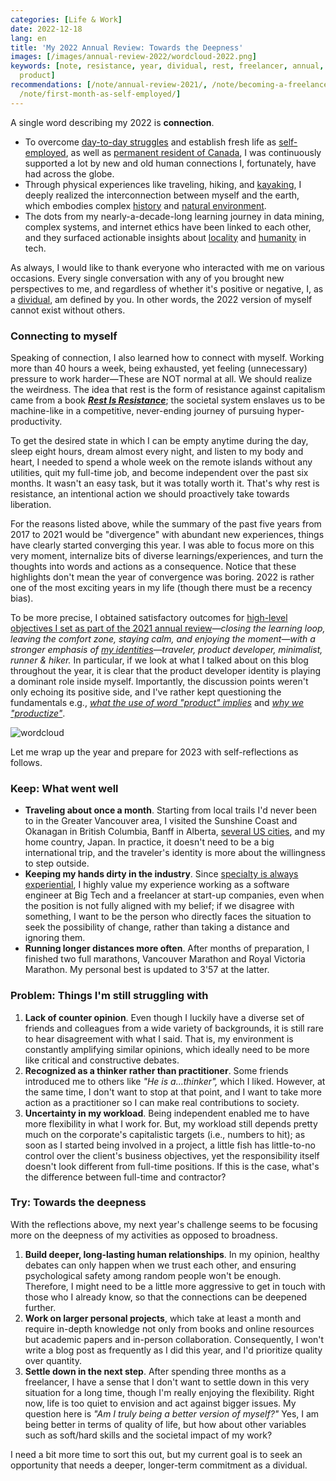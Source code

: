 ```yaml
---
categories: [Life & Work]
date: 2022-12-18
lang: en
title: 'My 2022 Annual Review: Towards the Deepness'
images: [/images/annual-review-2022/wordcloud-2022.png]
keywords: [note, resistance, year, dividual, rest, freelancer, annual, canada, settle,
  product]
recommendations: [/note/annual-review-2021/, /note/becoming-a-freelancer-in-canada/,
  /note/first-month-as-self-employed/]
---
```


A single word describing my 2022 is **connection**.

- To overcome [day-to-day struggles](/note/canadian-mental-health-week-2022/) and establish fresh life as [self-employed](/note/first-month-as-self-employed/), as well as [permanent resident of Canada](/note/canada-permanent-residency/), I was continuously supported a lot by new and old human connections I, fortunately, have had across the globe.
- Through physical experiences like traveling, hiking, and [kayaking](/note/becoming-a-freelancer-in-canada/), I deeply realized the interconnection between myself and the earth, which embodies complex [history](/note/indigenous-canada-final/) and [natural environment](/note/finding-the-mother-tree/).
- The dots from my nearly-a-decade-long learning journey in data mining, complex systems, and internet ethics have been linked to each other, and they surfaced actionable insights about [locality](/note/why-information-grows/) and [humanity](/note/data-feminism/) in tech.

As always, I would like to thank everyone who interacted with me on various occasions. Every single conversation with any of you brought new perspectives to me, and regardless of whether it's positive or negative, I, as a [dividual](/note/dividual-in-recsys/), am defined by you. In other words, the 2022 version of myself cannot exist without others.

### Connecting to myself

Speaking of connection, I also learned how to connect with myself. Working more than 40 hours a week, being exhausted, yet feeling (unnecessary) pressure to work harder—These are NOT normal at all. We should realize the weirdness. The idea that rest is the form of resistance against capitalism came from a book ***[Rest Is Resistance](https://amzn.to/3VeXGVG)***; the societal system enslaves us to be machine-like in a competitive, never-ending journey of pursuing hyper-productivity.

To get the desired state in which I can be empty anytime during the day, sleep eight hours, dream almost every night, and listen to my body and heart, I needed to spend a whole week on the remote islands without any utilities, quit my full-time job, and become independent over the past six months. It wasn't an easy task, but it was totally worth it. That's why rest is resistance, an intentional action we should proactively take towards liberation.

For the reasons listed above, while the summary of the past five years from 2017 to 2021 would be "divergence" with abundant new experiences, things have clearly started converging this year. I was able to focus more on this very moment, internalize bits of diverse learnings/experiences, and turn the thoughts into words and actions as a consequence. Notice that these highlights don't mean the year of convergence was boring. 2022 is rather one of the most exciting years in my life (though there must be a recency bias).

To be more precise, I obtained satisfactory outcomes for [high-level objectives I set as part of the 2021 annual review](/note/annual-review-2021/)*—closing the learning loop, leaving the comfort zone, staying calm, and enjoying the moment—*with a stronger emphasis of [my identities](/note/atomic-habits/)*—traveler, product developer, minimalist, runner & hiker.* In particular, if we look at what I talked about on this blog throughout the year, it is clear that the product developer identity is playing a dominant role inside myself. Importantly, the discussion points weren't only echoing its positive side, and I've rather kept questioning the fundamentals e.g., [*what the use of word "product" implies*](/note/internet-for-the-people/) and [*why we "productize"*](/note/the-productize-book/).

![wordcloud](/images/annual-review-2022/wordcloud-2022.png)

Let me wrap up the year and prepare for 2023 with self-reflections as follows.

### Keep: What went well

- **Traveling about once a month**. Starting from local trails I'd never been to in the Greater Vancouver area, I visited the Sunshine Coast and Okanagan in British Columbia, Banff in Alberta, [several US cities](/note/post-pandemic-first-international-trip/), and my home country, Japan. In practice, it doesn't need to be a big international trip, and the traveler's identity is more about the willingness to step outside.
- **Keeping my hands dirty in the industry**. Since [specialty is always experiential](/note/mentoring/), I highly value my experience working as a software engineer at Big Tech and a freelancer at start-up companies, even when the position is not fully aligned with my belief; if we disagree with something, I want to be the person who directly faces the situation to seek the possibility of change, rather than taking a distance and ignoring them.
- **Running longer distances more often**. After months of preparation, I finished two full marathons, Vancouver Marathon and Royal Victoria Marathon. My personal best is updated to 3'57 at the latter.

### Problem: Things I'm still struggling with

1. **Lack of counter opinion**. Even though I luckily have a diverse set of friends and colleagues from a wide variety of backgrounds, it is still rare to hear disagreement with what I said. That is, my environment is constantly amplifying similar opinions, which ideally need to be more like critical and constructive debates.
2. **Recognized as a thinker rather than practitioner**. Some friends introduced me to others like *"He is a...thinker",* which I liked. However, at the same time, I don't want to stop at that point, and I want to take more action as a practitioner so I can make real contributions to society.
3. **Uncertainty in my workload**. Being independent enabled me to have more flexibility in what I work for. But, my workload still depends pretty much on the corporate's capitalistic targets (i.e., numbers to hit); as soon as I started being involved in a project, a little fish has little-to-no control over the client's business objectives, yet the responsibility itself doesn't look different from full-time positions. If this is the case, what's the difference between full-time and contractor?

### Try: Towards the deepness

With the reflections above, my next year's challenge seems to be focusing more on the deepness of my activities as opposed to broadness.

1. **Build deeper, long-lasting human relationships**. In my opinion, healthy debates can only happen when we trust each other, and ensuring psychological safety among random people won't be enough. Therefore, I might need to be a little more aggressive to get in touch with those who I already know, so that the connections can be deepened further.
2. **Work on larger personal projects**, which take at least a month and require in-depth knowledge not only from books and online resources but academic papers and in-person collaboration. Consequently, I won't write a blog post as frequently as I did this year, and I'd prioritize quality over quantity.
3. **Settle down in the next step**. After spending three months as a freelancer, I have a sense that I don't want to settle down in this very situation for a long time, though I'm really enjoying the flexibility. Right now, life is too quiet to envision and act against bigger issues. My question here is *"Am I truly being a better version of myself?"* Yes, I am being better in terms of quality of life, but how about other variables such as soft/hard skills and the societal impact of my work?

I need a bit more time to sort this out, but my current goal is to seek an opportunity that needs a deeper, longer-term commitment as a dividual.
